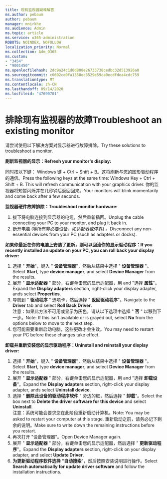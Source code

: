 ```yaml
---
title: 现有监视器疑难解答
ms.author: pebaum
author: pebaum
manager: mnirkhe
ms.audience: Admin
ms.topic: article
ms.service: o365-administration
ROBOTS: NOINDEX, NOFOLLOW
localization_priority: Normal
ms.collection: Adm_O365
ms.custom:
- "3454"
- "9001450"
ms.openlocfilehash: 2dc9a24c1d0d808e26733738cedbc32d513926a0
ms.sourcegitcommit: c6692ce0fa1358ec3529e59ca0ecdfdea4cdc759
ms.translationtype: MT
ms.contentlocale: zh-CN
ms.lasthandoff: 09/14/2020
ms.locfileid: "47690701"
---
```

# <a name="troubleshoot-an-existing-monitor"></a><span data-ttu-id="8dd51-102">排除现有监视器的故障</span><span class="sxs-lookup"><span data-stu-id="8dd51-102">Troubleshoot an existing monitor</span></span>

<span data-ttu-id="8dd51-103">请尝试使用以下解决方案对显示器进行故障排除。</span><span class="sxs-lookup"><span data-stu-id="8dd51-103">Try these solutions to troubleshoot a monitor.</span></span> 

<span data-ttu-id="8dd51-104">**刷新监视器的显示：**</span><span class="sxs-lookup"><span data-stu-id="8dd51-104">**Refresh your monitor's display:**</span></span>

<span data-ttu-id="8dd51-105">同时按以下键： Windows 键 + Ctrl + Shift + B。这将刷新与您的图形驱动程序的通信。</span><span class="sxs-lookup"><span data-stu-id="8dd51-105">Press the following keys at the same time: Windows Key  + Ctrl + Shift + B. This will refresh communication with your graphics driver.</span></span> <span data-ttu-id="8dd51-106">你的监视器将短暂闪烁并在几秒钟后返回回来。</span><span class="sxs-lookup"><span data-stu-id="8dd51-106">Your monitors will blink momentarily and come back after a few seconds.</span></span>

<span data-ttu-id="8dd51-107">**监视器硬件故障排除：**</span><span class="sxs-lookup"><span data-stu-id="8dd51-107">**Troubleshoot monitor hardware:**</span></span>

1. <span data-ttu-id="8dd51-108">拔下将电脑连接到显示器的电缆，然后重新插回。</span><span class="sxs-lookup"><span data-stu-id="8dd51-108">Unplug the cable connecting your PC to your monitor, and plug it back in.</span></span>
2. <span data-ttu-id="8dd51-109">断开电脑 (等所有非必要设备，如适配器或停靠) 。</span><span class="sxs-lookup"><span data-stu-id="8dd51-109">Disconnect any non-essential devices from your PC (such as adapters or docks).</span></span>

<span data-ttu-id="8dd51-110">**如果你最近在你的电脑上安装了更新，则可以回滚你的显示驱动程序：**</span><span class="sxs-lookup"><span data-stu-id="8dd51-110">**If you recently installed an update on your PC, you can roll back your display driver:**</span></span>

1. <span data-ttu-id="8dd51-111">选择 " **开始**"，键入 " **设备管理器**"，然后从结果中选择 " **设备管理器** "。</span><span class="sxs-lookup"><span data-stu-id="8dd51-111">Select **Start**, type **device manager**, and select **Device Manager** from the results.</span></span>
2. <span data-ttu-id="8dd51-112">展开 " **显示适配器** " 部分，右键单击您的显示适配器，用 and "选择 **属性**"。</span><span class="sxs-lookup"><span data-stu-id="8dd51-112">Expand the **Display adapters** section, right-click your display adapter, ands select **Properties**.</span></span>
3. <span data-ttu-id="8dd51-113">导航到 " **驱动程序** " 选项卡，然后选择 " **返回驱动程序**"。</span><span class="sxs-lookup"><span data-stu-id="8dd51-113">Navigate to the **Driver** tab and select **Roll Back Driver**.</span></span> <br>
<span data-ttu-id="8dd51-114">注意：如果此方法不可用或显示为灰色，请从以下选项中选择 " **否** " 以移到下一步。</span><span class="sxs-lookup"><span data-stu-id="8dd51-114">Note: If this isn't available or is grayed out, select **No** from the options below to move to the next step.</span></span>
4. <span data-ttu-id="8dd51-115">您可能需要重新启动电脑，这些更改才会生效。</span><span class="sxs-lookup"><span data-stu-id="8dd51-115">You may need to restart your PC before these changes take effect.</span></span>

<span data-ttu-id="8dd51-116">**卸载并重新安装您的显示驱动程序：**</span><span class="sxs-lookup"><span data-stu-id="8dd51-116">**Uninstall and reinstall your display driver:**</span></span>

1. <span data-ttu-id="8dd51-117">选择 " **开始**"，键入 " **设备管理器**"，然后从结果中选择 " **设备管理器** "。</span><span class="sxs-lookup"><span data-stu-id="8dd51-117">Select **Start**, type **device manager**, and select **Device Manager** from the results.</span></span>
2. <span data-ttu-id="8dd51-118">展开 " **显示适配器** " 部分，右键单击您的显示适配器，用 and "选择 **卸载设备**"。</span><span class="sxs-lookup"><span data-stu-id="8dd51-118">Expand the **Display adapters** section, right-click your display adapter, ands select **Uninstall device**.</span></span> 
3. <span data-ttu-id="8dd51-119">选择 " **删除此设备的驱动程序软件** " 旁边的框，然后选择 " **卸载**"。</span><span class="sxs-lookup"><span data-stu-id="8dd51-119">Select the box next to **Delete the driver software for this device** and select **Uninstall**.</span></span><br>
<span data-ttu-id="8dd51-120">注意：系统可能会要求您在此阶段重新启动计算机。</span><span class="sxs-lookup"><span data-stu-id="8dd51-120">Note: You may be asked to restart your computer at this stage.</span></span> <span data-ttu-id="8dd51-121">重新启动之前，请务必记下剩余的说明。</span><span class="sxs-lookup"><span data-stu-id="8dd51-121">Make sure to write down the remaining instructions before you restart.</span></span>
4. <span data-ttu-id="8dd51-122">再次打开 "设备管理器"。</span><span class="sxs-lookup"><span data-stu-id="8dd51-122">Open Device Manager again.</span></span>
5. <span data-ttu-id="8dd51-123">展开 " **显示适配器** " 部分，右键单击您的显示适配器，然后选择 " **更新驱动程序**"。</span><span class="sxs-lookup"><span data-stu-id="8dd51-123">Expand the **Display adapters** section, right-click on your display adapter, and select **Update Driver**.</span></span>
6. <span data-ttu-id="8dd51-124">**为更新驱动程序软件选择 "自动搜索**"，然后按照安装说明进行操作。</span><span class="sxs-lookup"><span data-stu-id="8dd51-124">Select **Search automatically for update driver software** and follow the installation instructions.</span></span>